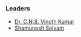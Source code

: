 ### Leaders
* [Dr. C.N.S. Vinoth Kumar](mailto:vinoth.kumar@owasp.org)
* [Shamunesh Selvam](mailto:shamunes.selvam@owasp.org)
